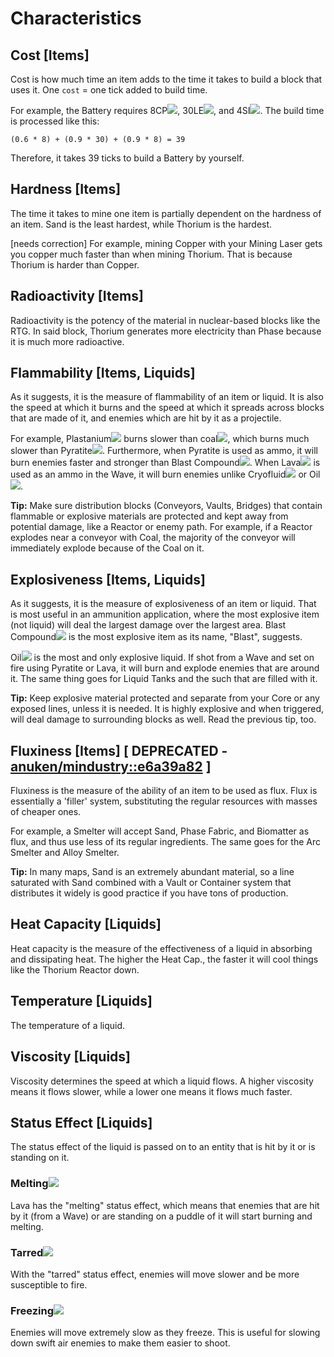 # Characteristics

## Cost [Items]

Cost is how much time an item adds to the time it takes to build a block that uses it. One `cost` = one tick added to build time.

For example, the Battery requires 8CP<img src="../img/cp.png" id="spr">, 30LE<img src="../img/le.png" id="spr">, and 4SI<img src="../img/si.png" id="spr">. The build time is processed like this:

`(0.6 * 8) + (0.9 * 30) + (0.9 * 8) = 39`

Therefore, it takes 39 ticks to build a Battery by yourself.

## Hardness [Items]

The time it takes to mine one item is partially dependent on the hardness of an item. Sand is the least hardest, while Thorium is the hardest. 

[needs correction] For example, mining Copper with your Mining Laser gets you copper much faster than when mining Thorium. That is because Thorium is harder than Copper. 

## Radioactivity [Items]

Radioactivity is the potency of the material in nuclear-based blocks like the RTG. In said block, Thorium generates more electricity than Phase because it is much more radioactive.

## Flammability [Items, Liquids]

As it suggests, it is the measure of flammability of an item or liquid. It is also the speed at which it burns and the speed at which it spreads across blocks that are made of it, and enemies which are hit by it as a projectile. 

For example, Plastanium<img src="../img/pl.png" id="spr"> burns slower than coal<img src="../img/co.png" id="spr">, which burns much slower than Pyratite<img src="../img/py.png" id="spr">. Furthermore, when Pyratite is used as ammo, it will burn enemies faster and stronger than Blast Compound<img src="../img/bc.png" id="spr">. When Lava<img src="../img/lava.png" id="spr"> is used as an ammo in the Wave, it will burn enemies unlike Cryofluid<img src="../img/cryo.png" id="spr"> or Oil<img src="../img/oil.png" id="spr">.

**Tip:** Make sure distribution blocks (Conveyors, Vaults, Bridges) that contain flammable or explosive materials are protected and kept away from potential damage, like a Reactor or enemy path. For example, if a Reactor explodes near a conveyor with Coal, the majority of the conveyor will immediately explode because of the Coal on it.

## Explosiveness [Items, Liquids]

As it suggests, it is the measure of explosiveness of an item or liquid. That is most useful in an ammunition application, where the most explosive item (not liquid) will deal the largest damage over the largest area. Blast Compound<img src="../img/bc.png" id="spr"> is the most explosive item as its name, "Blast", suggests.

Oil<img src="../img/oil.png" id="spr"> is the most and only explosive liquid. If shot from a Wave and set on fire using Pyratite or Lava, it will burn and explode enemies that are around it. The same thing goes for Liquid Tanks and the such that are filled with it.

**Tip:** Keep explosive material protected and separate from your Core or any exposed lines, unless it is needed. It is highly explosive and when triggered, will deal damage to surrounding blocks as well. Read the previous tip, too.

## Fluxiness [Items] [ DEPRECATED - [anuken/mindustry::e6a39a82](https://github.com/Anuken/Mindustry/commit/e6a39a8255dea5bab0c042713dd0bd7b684795d4) ]

Fluxiness is the measure of the ability of an item to be used as flux. Flux is essentially a 'filler' system, substituting the regular resources with masses of cheaper ones. 

For example, a Smelter will accept Sand, Phase Fabric, and Biomatter as flux, and thus use less of its regular ingredients. The same goes for the Arc Smelter and Alloy Smelter.

**Tip:** In many maps, Sand is an extremely abundant material, so a line saturated with Sand combined with a Vault or Container system that distributes it widely is good practice if you have tons of production.

## Heat Capacity [Liquids]

Heat capacity is the measure of the effectiveness of a liquid in absorbing and dissipating heat. The higher the Heat Cap., the faster it will cool things like the Thorium Reactor down. 

## Temperature [Liquids]

The temperature of a liquid.

## Viscosity [Liquids]

Viscosity determines the speed at which a liquid flows. A higher viscosity means it flows slower, while a lower one means it flows much faster.

## Status Effect [Liquids]

The status effect of the liquid is passed on to an entity that is hit by it or is standing on it. 

### Melting<img src="../img/lava.png" id="spr">

Lava has the "melting" status effect, which means that enemies that are hit by it (from a Wave) or are standing on a puddle of it will start burning and melting. 

### Tarred<img src="../img/oil.png" id="spr">

With the "tarred" status effect, enemies will move slower and be more susceptible to fire.

### Freezing<img src="../img/cryo.png" id="spr">

Enemies will move extremely slow as they freeze. This is useful for slowing down swift air enemies to make them easier to shoot. 